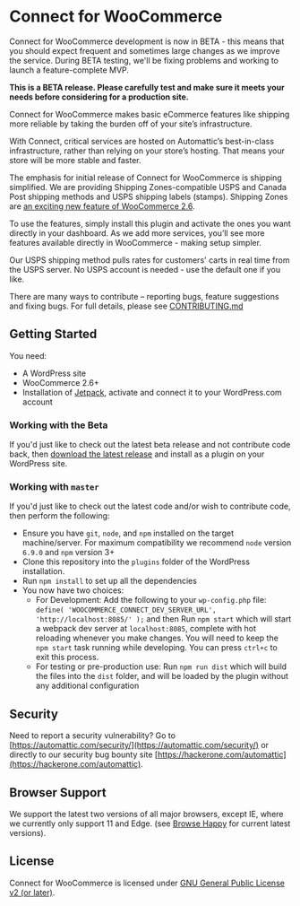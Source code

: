 # Connect for WooCommerce

Connect for WooCommerce development is now in BETA - this means that you should expect frequent and sometimes large changes as we improve the service. During BETA testing, we'll be fixing problems and working to launch a feature-complete MVP.

**This is a BETA release. Please carefully test and make sure it meets your needs before considering for a production site.**

Connect for WooCommerce makes basic eCommerce features like shipping more reliable by taking the burden off of your site’s infrastructure.

With Connect, critical services are hosted on Automattic’s best-in-class infrastructure, rather than relying on your store’s hosting. That means your store will be more stable and faster.

The emphasis for initial release of Connect for WooCommerce is shipping simplified. We are providing Shipping Zones-compatible USPS and Canada Post shipping methods and USPS shipping labels (stamps). Shipping Zones are [an exciting new feature of WooCommerce 2.6](https://woocommerce.wordpress.com/2016/02/10/shipping-zones-to-ship-with-2-6/).

To use the features, simply install this plugin and activate the ones you want directly in your dashboard. As we add more services, you’ll see more features available directly in WooCommerce - making setup simpler.

Our USPS shipping method pulls rates for customers' carts in real time from the USPS server. No USPS account is needed - use the default one if you like.

There are many ways to contribute – reporting bugs, feature suggestions and fixing bugs. For full details, please see [CONTRIBUTING.md](./CONTRIBUTING.md)

## Getting Started
You need:
* A WordPress site
* WooCommerce 2.6+
* Installation of [Jetpack](https://wordpress.org/plugins/jetpack/), activate and connect it to your WordPress.com account

### Working with the Beta

If you'd just like to check out the latest beta release and not contribute code back, then [download the latest release](https://wordpress.org/plugins/woocommerce-services/) and install as a plugin on your WordPress site.

### Working with `master`

If you'd just like to check out the latest code and/or wish to contribute code, then perform the following:

* Ensure you have `git`, `node`, and `npm` installed on the target machine/server. For maximum compatibility we recommend `node` version `6.9.0` and `npm` version 3+
* Clone this repository into the `plugins` folder of the WordPress installation.
* Run `npm install` to set up all the dependencies
* You now have two choices:
    * For Development: Add the following to your `wp-config.php` file: `define( 'WOOCOMMERCE_CONNECT_DEV_SERVER_URL', 'http://localhost:8085/' );` and then Run `npm start` which will start a webpack dev server at `localhost:8085`, complete with hot reloading whenever you make changes. You will need to keep the `npm start` task running while developing. You can press `ctrl+c` to exit this process.
    * For testing or pre-production use: Run `npm run dist` which will build the files into the `dist` folder, and will be loaded by the plugin without any additional configuration

## Security

Need to report a security vulnerability? Go to [https://automattic.com/security/](https://automattic.com/security/) or directly to our security bug bounty site [https://hackerone.com/automattic](https://hackerone.com/automattic).

## Browser Support

We support the latest two versions of all major browsers, except IE, where we currently only support 11 and Edge.  (see [Browse Happy](http://browsehappy.com) for current latest versions).

## License

Connect for WooCommerce is licensed under [GNU General Public License v2 (or later)](./LICENSE.md).
